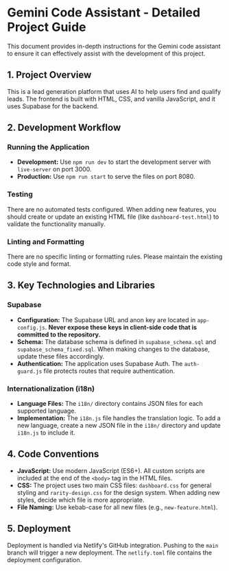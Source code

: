 # Gemini Code Assistant - Detailed Project Guide

This document provides in-depth instructions for the Gemini code assistant to ensure it can effectively assist with the development of this project.

## 1. Project Overview

This is a lead generation platform that uses AI to help users find and qualify leads. The frontend is built with HTML, CSS, and vanilla JavaScript, and it uses Supabase for the backend.

## 2. Development Workflow

### Running the Application

- **Development:** Use `npm run dev` to start the development server with `live-server` on port 3000.
- **Production:** Use `npm run start` to serve the files on port 8080.

### Testing

There are no automated tests configured. When adding new features, you should create or update an existing HTML file (like `dashboard-test.html`) to validate the functionality manually.

### Linting and Formatting

There are no specific linting or formatting rules. Please maintain the existing code style and format.

## 3. Key Technologies and Libraries

### Supabase

- **Configuration:** The Supabase URL and anon key are located in `app-config.js`. **Never expose these keys in client-side code that is committed to the repository.**
- **Schema:** The database schema is defined in `supabase_schema.sql` and `supabase_schema_fixed.sql`. When making changes to the database, update these files accordingly.
- **Authentication:** The application uses Supabase Auth. The `auth-guard.js` file protects routes that require authentication.

### Internationalization (i18n)

- **Language Files:** The `i18n/` directory contains JSON files for each supported language.
- **Implementation:** The `i18n.js` file handles the translation logic. To add a new language, create a new JSON file in the `i18n/` directory and update `i18n.js` to include it.

## 4. Code Conventions

- **JavaScript:** Use modern JavaScript (ES6+). All custom scripts are included at the end of the `<body>` tag in the HTML files.
- **CSS:** The project uses two main CSS files: `dashboard.css` for general styling and `rarity-design.css` for the design system. When adding new styles, decide which file is more appropriate.
- **File Naming:** Use kebab-case for all new files (e.g., `new-feature.html`).

## 5. Deployment

Deployment is handled via Netlify's GitHub integration. Pushing to the `main` branch will trigger a new deployment. The `netlify.toml` file contains the deployment configuration.
